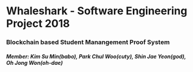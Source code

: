 # Whaleshark - Software Engineering Project 2018
### Blockchain based Student Manangement Proof System
##### Member: Kim Su Min(babo), Park Chul Woo(cuty), Shin Jae Yeon(god), Oh Jong Won(oh-dae)
